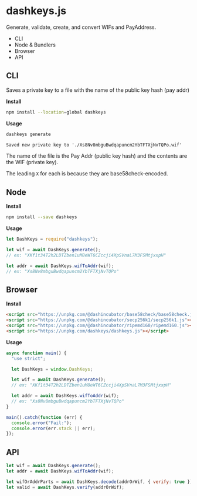 # dashkeys.js

Generate, validate, create, and convert WIFs and PayAddress.

- CLI
- Node & Bundlers
- Browser
- API

## CLI

Saves a private key to a file with the name of the public key hash (pay addr)

**Install**

```sh
npm install --location=global dashkeys
```

**Usage**

```sh
dashkeys generate
```

```txt
Saved new private key to './Xs8Nv8mbguBwdqapuncm2YbTFTXjNvTQPo.wif'
```

The name of the file is the Pay Addr (public key hash) and the contents are the
WIF (private key).

The leading `X` for each is because they are base58check-encoded.

## Node

**Install**

```sh
npm install --save dashkeys
```

**Usage**

```js
let DashKeys = require("dashkeys");

let wif = await DashKeys.generate();
// ex: "XKf1t34T2h2LDTZben1uM8eWT6CZccji4XpSVnaL7M3FSMtjxxpH"

let addr = await DashKeys.wifToAddr(wif);
// ex: "Xs8Nv8mbguBwdqapuncm2YbTFTXjNvTQPo"
```

## Browser

**Install**

```html
<script src="https://unpkg.com/@dashincubator/base58check/base58check.js"></script>
<script src="https://unpkg.com/@dashincubator/secp256k1/secp256k1.js"></script>
<script src="https://unpkg.com/@dashincubator/ripemd160/ripemd160.js"></script>
<script src="https://unpkg.com/dashkeys/dashkeys.js"></script>
```

**Usage**

```js
async function main() {
  "use strict";

  let DashKeys = window.DashKeys;

  let wif = await DashKeys.generate();
  // ex: "XKf1t34T2h2LDTZben1uM8eWT6CZccji4XpSVnaL7M3FSMtjxxpH"

  let addr = await DashKeys.wifToAddr(wif);
  // ex: "Xs8Nv8mbguBwdqapuncm2YbTFTXjNvTQPo"
}

main().catch(function (err) {
  console.error("Fail:");
  console.error(err.stack || err);
});
```

## API

```js
let wif = await DashKeys.generate();
let addr = await DashKeys.wifToAddr(wif);

let wifOrAddrParts = await DashKeys.decode(addrOrWif, { verify: true });
let valid = await DashKeys.verify(addrOrWif);
```
